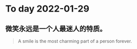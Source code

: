 
# To day 2022-01-29


## 微笑永远是一个人最迷人的特质。
> A smile is the most charming part of a person forever.

    